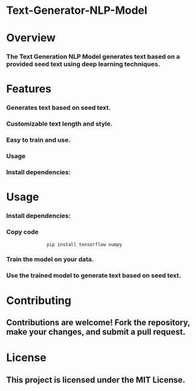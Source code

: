 #                                                              Text-Generator-NLP-Model

 #                                                                     Overview
  ###                                                   The Text Generation NLP Model generates text based on a provided seed text using deep learning techniques.

#                                                                      Features
###                                                     Generates text based on seed text.
###                                                     Customizable text length and style.
###                                                     Easy to train and use.
###                                                    Usage
   ###                                                  Install dependencies:
#                                                                      Usage
###                                                     Install dependencies:

###                                               Copy code
                   pip install tensorflow numpy
 ###                                                     Train the model on your data.



###                                                     Use the trained model to generate text based on seed text.

#                                                                     Contributing
 ##                                                   Contributions are welcome! Fork the repository, make your changes, and submit a pull request.

#                                                                     License
##                                                    This project is licensed under the MIT License.
